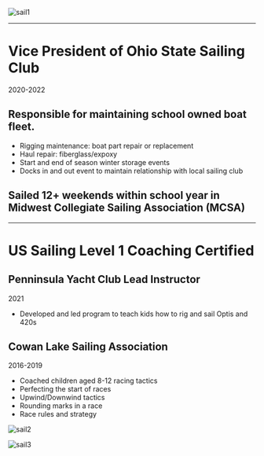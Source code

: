 
![sail1](https://github.com/user-attachments/assets/380c6662-307b-4faf-9c4f-ac5c59097cfa)

--- 

# Vice President of Ohio State Sailing Club 
2020-2022

## Responsible for maintaining school owned boat fleet.
- Rigging maintenance: boat part repair or replacement
- Haul repair: fiberglass/expoxy
- Start and end of season winter storage events
- Docks in and out event to maintain relationship with local sailing club

## Sailed 12+ weekends within school year in Midwest Collegiate Sailing Association (MCSA)

---

# US Sailing Level 1 Coaching Certified

## Penninsula Yacht Club Lead Instructor 
2021
- Developed and led program to teach kids how to rig and sail Optis and 420s

## Cowan Lake Sailing Association 
2016-2019
- Coached children aged 8-12 racing tactics
- Perfecting the start of races
- Upwind/Downwind tactics
- Rounding marks in a race
- Race rules and strategy

![sail2](https://github.com/user-attachments/assets/a9e8b855-bb78-4861-96a7-2be0b970ebb2)

![sail3](https://github.com/user-attachments/assets/490580a3-c5c0-4cec-8489-64e462f6e13d)
